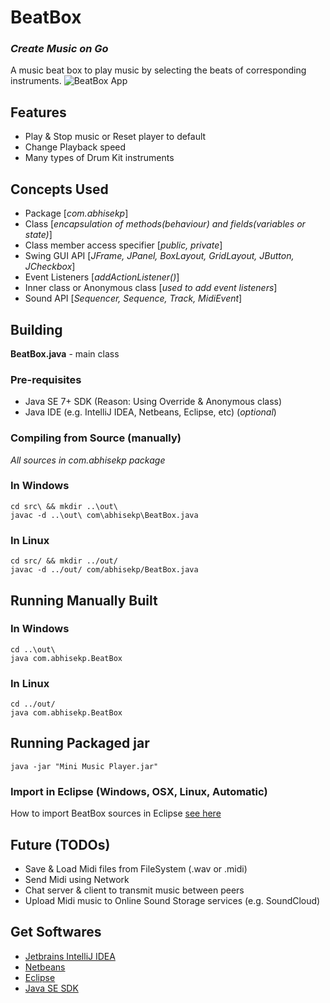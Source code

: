 # BeatBox
### *Create Music on Go*
A music beat box to play music by selecting the beats of corresponding instruments.
![BeatBox App](https://i.imgur.com/L9JHQ1o.png "BeatBox App")

## Features
- Play & Stop music or Reset player to default
- Change Playback speed
- Many types of Drum Kit instruments

## Concepts Used
- Package [*com.abhisekp*]
- Class [*encapsulation of methods(behaviour) and fields(variables or state)*]
- Class member access specifier [*public, private*]
- Swing GUI API [*JFrame, JPanel, BoxLayout, GridLayout, JButton, JCheckbox*]
- Event Listeners [*addActionListener()*]
- Inner class or Anonymous class [*used to add event listeners*]
- Sound API [*Sequencer, Sequence, Track, MidiEvent*]

## Building
**BeatBox.java** - main class

### Pre-requisites
- Java SE 7+ SDK (Reason: Using Override & Anonymous class)
- Java IDE (e.g. IntelliJ IDEA, Netbeans, Eclipse, etc) (*optional*)

### Compiling from Source (manually)
*All sources in com.abhisekp package*
### In Windows
	cd src\ && mkdir ..\out\
	javac -d ..\out\ com\abhisekp\BeatBox.java

### In Linux
	cd src/ && mkdir ../out/
	javac -d ../out/ com/abhisekp/BeatBox.java

## Running Manually Built 
### In Windows
	cd ..\out\
	java com.abhisekp.BeatBox
	
### In Linux
	cd ../out/
	java com.abhisekp.BeatBox

## Running Packaged jar
	java -jar "Mini Music Player.jar"

### Import in Eclipse (Windows, OSX, Linux, Automatic)
How to import BeatBox sources in Eclipse [see here](https://imgur.com/a/GM8Rf?gallery "Import BeatBox in Eclipse")

## Future (TODOs)
- Save & Load Midi files from FileSystem (.wav or .midi)
- Send Midi using Network
- Chat server & client to transmit music between peers
- Upload Midi music to Online Sound Storage services (e.g. SoundCloud)

## Get Softwares
- [Jetbrains IntelliJ IDEA](http://www.jetbrains.com/idea/download/download_thanks.jsp)
- [Netbeans](https://netbeans.org/downloads/start.html?platform=windows&lang=en&option=javase)
- [Eclipse](https://www.eclipse.org/downloads/packages/eclipse-standard-432/keplersr2)
- [Java SE SDK](http://www.oracle.com/technetwork/java/javase/downloads/index.html)
